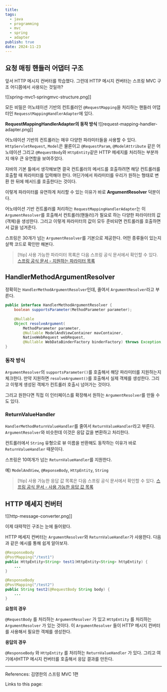 ```yaml
---
title: 
tags:
  - java
  - programming
  - mvc
  - spring
  - adapter
publish: true
date: 2024-11-23
---
```

## 요청 매핑 핸들러 어댑터 구조
앞서 HTTP 메시지 컨버터를 학습했다. 그런데 HTTP 메시지 컨버터는 스프링 MVC 구조 어디쯤에서 사용되는 것일까?

![[spring-mvc1-springmvc-structure.png]]

모든 비밀은 어노테이션 기반의 컨트롤러인 `@RequestMapping`을 처리하는 핸들러 어댑터인 `RequesstMappingHandlerAdapter`에 있다.

**RequestMappingHandlerAdapter의 동작 방식**
![[request-mapping-handler-adapter.png]]

어노테이션 기반의 컨트롤러는 매우 다양한 파라미터들을 사용할 수 있다. `HttpServletRequest`, `Model`은 물론이고 `@RequestParam`, `@ModelAttribute` 같은 어노테이션 그리고 `@RequestBody`와 `HttpEntity`같은 HTTP 메세지를 처리하는 부분까지 매우 큰 유연함을 보여주었다.

자바의 기본 틀에서 생각해보면 결국 컨트롤러의 메서드를 호출하려면 해당 컨트롤러를 호출할 때 파라미터를 입력해야 한다. 어딘가에서 파라미터를 우리가 원하는 형태로 변환 한 뒤에 메서드를 호출한다는 것이다.

이렇게 파라미터를 유연하게 처리할 수 있는 이유가 바로 **ArgumentResolver** 덕분이다.

어노테이션 기반 컨트롤러를 처리하는 `RequestMappingHandlerAdapter`는 이 `ArgumentResolver`를 호출해서 컨트롤러(핸들러)가 필요로 하는 다양한 파라미터의 값(객체)을 생성한다. 그리고 이렇게 파라미터의 값이 모두 준비되면 컨트롤러를 호출하면서 값을 넘겨준다.

스프링은 30개가 넘는 `ArgumentResolver`를 기본으로 제공한다. 어떤 종류들이 있는지 살짝 코드로 확인만 해본다.

> [!tip] 사용 가능한 파라미터 목록은 다음 스프링 공식 문서에서 확인할 수 있다.
> [스프링 공식 문서 - 지원하는 파라미터 목록](https://docs.spring.io/spring-framework/reference/web/webmvc/mvc-controller/ann-methods/arguments.html)

## HandlerMethodArgumentResolver
정확히는 `HandlerMethodArgumentResolver`인데, 줄여서 `ArgumentResolver`라고 부른다.

```java
public interface HandlerMethodArgumentResolver {  
    boolean supportsParameter(MethodParameter parameter);  
  
    @Nullable  
    Object resolveArgument(
	    MethodParameter parameter, 
	    @Nullable ModelAndViewContainer mavContainer, 
	    NativeWebRequest webRequest, 
	    @Nullable WebDataBinderFactory binderFactory) throws Exception;  
}
```

### 동작 방식

`ArgumentResolver`의 `supportsParameter()`를 호출해서 해당 파라미터를 지원하는지 체크한다.
만약 지원하면 `resolveArgument()`를 호출해서 실제 객체를 생성한다. 그리고 이렇게 생성된 객체가 컨트롤러 호출시 넘어가는 것이다.

그리고 원한다면 직접 이 인터페이스를 확장해서 원하는 `ArgumentResolver`를 만들 수도 있다.
### ReturnValueHandler
`HandlerMethodReturnValueHandler`를 줄여서 `ReturnValueHandler`라고 부른다.
`ArgumentResolver`와 비슷한데 이것은 응답 값을 변환하고 처리한다.

컨트롤러에서 `String` 유형으로 뷰 이름을 반환해도 동작하는 이유가 바로 `ReturnValueHandler` 때문이다.

스프링은 10여개가 넘는 `ReturnValueHandler`를 지원한다.

예) `ModelAndView`, `@ReponseBody`, `HttpEntity`, `String`

> [!tip] 사용 가능한 응답 값 목록은 다음 스프링 공식 문서에서 확인할 수 있다.
> [스프링 공식 문서 - 사용 가능한 응답 값 목록](https://docs.spring.io/spring-framework/reference/web/webmvc/mvc-controller/ann-methods/return-types.html)

## HTTP 메세지 컨버터
![[http-message-converter.png]]

이제 대략적인 구조는 눈에 들어왔다. 

HTTP 메세지 컨버터는 `ArgumentResolver`와 `ReturnValueHandler`가 사용한다. 다음과 같은 예시를 통해 쉽게 알아보자.

```java
@ResponseBody
@PostMapping("/test1")
public HttpEntity<String> test1(HttpEntity<String> httpEntity) {
	...
} 

@ResponseBody
@PostMapping("/test2") 
public String test2(@RequestBody String body) {
	...
}
```

**요청의 경우**

`@RequestBody` 를 처리하는 `ArgumentResolver` 가 있고 `HttpEntity` 를 처리하는 `ArgumentResolver` 가 있는 것이다. 이 `ArgumentResolver` 들이 HTTP 메시지 컨버터를 사용해서 필요한 객체를 생성한다.

**응답의 경우**

`@ResponseBody` 와 `HttpEntity` 를 처리하는 `ReturnValueHandler` 가 있다. 그리고 여기에서HTTP 메시지 컨버터를 호출해서 응답 결과를 만든다.

---
References: 김영한의 스프링 MVC 1편

Links to this page: 